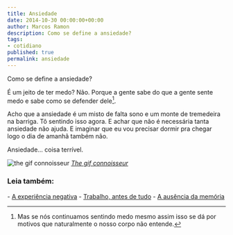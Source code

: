 ```yaml
---
title: Ansiedade
date: 2014-10-30 00:00:00+00:00
author: Marcos Ramon
description: Como se define a ansiedade?
tags:
- cotidiano
published: true
permalink: ansiedade
---
```

Como se define a ansiedade?

É um jeito de ter medo? Não. Porque a gente sabe do que a gente sente medo e sabe como se defender dele[^1].

Acho que a ansiedade é um misto de falta sono e um monte de tremedeira na barriga. Tô sentindo isso agora. E achar que não é necessária tanta ansiedade não ajuda. E imaginar que eu vou precisar dormir pra chegar logo o dia de amanhã também não.

Ansiedade... coisa terrível.

[^1]: Mas se nós continuamos sentindo medo mesmo assim isso se dá por motivos que naturalmente o nosso corpo não entende.

![the gif connoisseur](https://66.media.tumblr.com/6a368aa785dfe1fa254e6efe0ec6d446/tumblr_ngsk7rtKRf1rwk5rgo1_500.gifv)
*[The gif connoisseur](http://thegifconnoisseur.tumblr.com/)*



<h3>Leia também:</h3>
- <a href="/a-experiencia-negativa">A experiência negativa</a>
- <a href="/trabalho-antes-de-tudo">Trabalho, antes de tudo</a>
- <a href="/a-ausencia-da-memoria">A ausência da memória</a>
